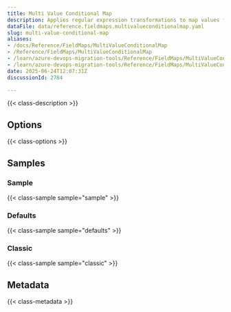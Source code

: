 ```yaml
---
title: Multi Value Conditional Map
description: Applies regular expression transformations to map values from a source field to a target field using pattern matching and replacement.
dataFile: data/reference.fieldmaps.multivalueconditionalmap.yaml
slug: multi-value-conditional-map
aliases:
- /docs/Reference/FieldMaps/MultiValueConditionalMap
- /Reference/FieldMaps/MultiValueConditionalMap
- /learn/azure-devops-migration-tools/Reference/FieldMaps/MultiValueConditionalMap
- /learn/azure-devops-migration-tools/Reference/FieldMaps/MultiValueConditionalMap/index.md
date: 2025-06-24T12:07:31Z
discussionId: 2784

---
```

{{< class-description >}}

## Options

{{< class-options >}}

## Samples

### Sample

{{< class-sample sample="sample" >}}

### Defaults

{{< class-sample sample="defaults" >}}

### Classic

{{< class-sample sample="classic" >}}

## Metadata

{{< class-metadata >}}
